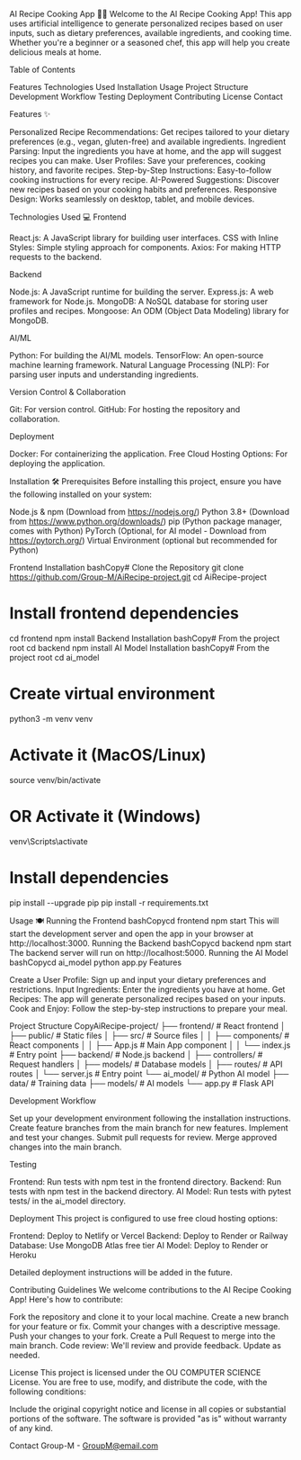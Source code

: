 AI Recipe Cooking App 🍳🤖
Welcome to the AI Recipe Cooking App! This app uses artificial intelligence to generate personalized recipes based on user inputs, such as dietary preferences, available ingredients, and cooking time. Whether you're a beginner or a seasoned chef, this app will help you create delicious meals at home.

Table of Contents

Features
Technologies Used
Installation
Usage
Project Structure
Development Workflow
Testing
Deployment
Contributing
License
Contact


Features ✨

Personalized Recipe Recommendations: Get recipes tailored to your dietary preferences (e.g., vegan, gluten-free) and available ingredients.
Ingredient Parsing: Input the ingredients you have at home, and the app will suggest recipes you can make.
User Profiles: Save your preferences, cooking history, and favorite recipes.
Step-by-Step Instructions: Easy-to-follow cooking instructions for every recipe.
AI-Powered Suggestions: Discover new recipes based on your cooking habits and preferences.
Responsive Design: Works seamlessly on desktop, tablet, and mobile devices.


Technologies Used 💻
Frontend

React.js: A JavaScript library for building user interfaces.
CSS with Inline Styles: Simple styling approach for components.
Axios: For making HTTP requests to the backend.

Backend

Node.js: A JavaScript runtime for building the server.
Express.js: A web framework for Node.js.
MongoDB: A NoSQL database for storing user profiles and recipes.
Mongoose: An ODM (Object Data Modeling) library for MongoDB.

AI/ML

Python: For building the AI/ML models.
TensorFlow: An open-source machine learning framework.
Natural Language Processing (NLP): For parsing user inputs and understanding ingredients.

Version Control & Collaboration

Git: For version control.
GitHub: For hosting the repository and collaboration.

Deployment

Docker: For containerizing the application.
Free Cloud Hosting Options: For deploying the application.


Installation 🛠️
Prerequisites
Before installing this project, ensure you have the following installed on your system:

Node.js & npm (Download from https://nodejs.org/)
Python 3.8+ (Download from https://www.python.org/downloads/)
pip (Python package manager, comes with Python)
PyTorch (Optional, for AI model - Download from https://pytorch.org/)
Virtual Environment (optional but recommended for Python)

Frontend Installation
bashCopy# Clone the Repository
git clone https://github.com/Group-M/AiRecipe-project.git
cd AiRecipe-project

# Install frontend dependencies
cd frontend
npm install
Backend Installation
bashCopy# From the project root
cd backend
npm install
AI Model Installation
bashCopy# From the project root
cd ai_model

# Create virtual environment
python3 -m venv venv

# Activate it (MacOS/Linux)
source venv/bin/activate
# OR Activate it (Windows)
venv\Scripts\activate

# Install dependencies
pip install --upgrade pip
pip install -r requirements.txt

Usage 🍽️
Running the Frontend
bashCopycd frontend
npm start
This will start the development server and open the app in your browser at http://localhost:3000.
Running the Backend
bashCopycd backend
npm start
The backend server will run on http://localhost:5000.
Running the AI Model
bashCopycd ai_model
python app.py
Features

Create a User Profile: Sign up and input your dietary preferences and restrictions.
Input Ingredients: Enter the ingredients you have at home.
Get Recipes: The app will generate personalized recipes based on your inputs.
Cook and Enjoy: Follow the step-by-step instructions to prepare your meal.


Project Structure
CopyAiRecipe-project/
├── frontend/               # React frontend
│   ├── public/             # Static files
│   ├── src/                # Source files
│   │   ├── components/     # React components
│   │   ├── App.js          # Main App component
│   │   └── index.js        # Entry point
├── backend/                # Node.js backend
│   ├── controllers/        # Request handlers
│   ├── models/             # Database models
│   ├── routes/             # API routes
│   └── server.js           # Entry point
└── ai_model/               # Python AI model
    ├── data/               # Training data
    ├── models/             # AI models
    └── app.py              # Flask API

Development Workflow

Set up your development environment following the installation instructions.
Create feature branches from the main branch for new features.
Implement and test your changes.
Submit pull requests for review.
Merge approved changes into the main branch.


Testing

Frontend: Run tests with npm test in the frontend directory.
Backend: Run tests with npm test in the backend directory.
AI Model: Run tests with pytest tests/ in the ai_model directory.


Deployment
This project is configured to use free cloud hosting options:

Frontend: Deploy to Netlify or Vercel
Backend: Deploy to Render or Railway
Database: Use MongoDB Atlas free tier
AI Model: Deploy to Render or Heroku

Detailed deployment instructions will be added in the future.

Contributing Guidelines
We welcome contributions to the AI Recipe Cooking App! Here's how to contribute:

Fork the repository and clone it to your local machine.
Create a new branch for your feature or fix.
Commit your changes with a descriptive message.
Push your changes to your fork.
Create a Pull Request to merge into the main branch.
Code review: We'll review and provide feedback. Update as needed.


License
This project is licensed under the OU COMPUTER SCIENCE License.
You are free to use, modify, and distribute the code, with the following conditions:

Include the original copyright notice and license in all copies or substantial portions of the software.
The software is provided "as is" without warranty of any kind.


Contact
Group-M - GroupM@email.com
